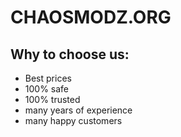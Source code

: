 # CHAOSMODZ.ORG

 ## Why to choose us:
- Best prices
- 100% safe
- 100% trusted
- many years of experience
- many happy customers

